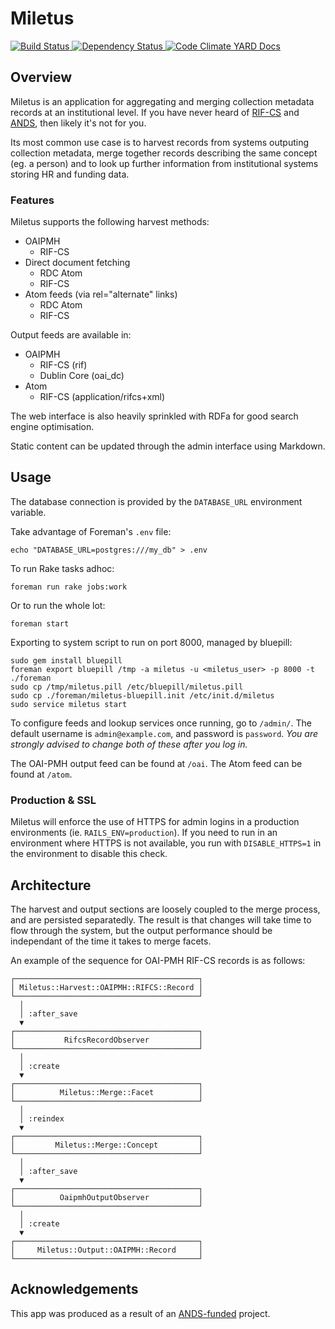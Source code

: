 # Miletus

[![Build Status](https://secure.travis-ci.org/uq-eresearch/miletus.png)
](http://travis-ci.org/uq-eresearch/miletus)
[![Dependency Status](https://gemnasium.com/uq-eresearch/miletus.png)
](https://gemnasium.com/uq-eresearch/miletus)
[![Code Climate](https://codeclimate.com/badge.png)
](https://codeclimate.com/github/uq-eresearch/miletus)
[YARD Docs](http://rdoc.info/github/uq-eresearch/miletus)

## Overview

Miletus is an application for aggregating and merging collection metadata
records at an institutional level. If you have never heard of [RIF-CS] and
[ANDS], then likely it's not for you.

Its most common use case is to harvest records from systems outputing collection
metadata, merge together records describing the same concept (eg. a person) and
to look up further information from institutional systems storing HR and funding
data.

### Features

Miletus supports the following harvest methods:

 * OAIPMH
   * RIF-CS
 * Direct document fetching
   * RDC Atom
   * RIF-CS
 * Atom feeds (via rel="alternate" links)
   * RDC Atom
   * RIF-CS

Output feeds are available in:

 * OAIPMH
   * RIF-CS (rif)
   * Dublin Core (oai_dc)
 * Atom
   * RIF-CS (application/rifcs+xml)

The web interface is also heavily sprinkled with RDFa for good search engine optimisation.

Static content can be updated through the admin interface using Markdown.

## Usage

The database connection is provided by the `DATABASE_URL` environment variable.

Take advantage of Foreman's `.env` file:

    echo "DATABASE_URL=postgres:///my_db" > .env

To run Rake tasks adhoc:

    foreman run rake jobs:work

Or to run the whole lot:

    foreman start

Exporting to system script to run on port 8000, managed by bluepill:

    sudo gem install bluepill
    foreman export bluepill /tmp -a miletus -u <miletus_user> -p 8000 -t ./foreman
    sudo cp /tmp/miletus.pill /etc/bluepill/miletus.pill
    sudo cp ./foreman/miletus-bluepill.init /etc/init.d/miletus
    sudo service miletus start

To configure feeds and lookup services once running, go to `/admin/`. The default username is `admin@example.com`, and password is `password`. *You are strongly advised to change both of these after you log in.*

The OAI-PMH output feed can be found at `/oai`. The Atom feed can be found at `/atom`.

### Production & SSL

Miletus will enforce the use of HTTPS for admin logins in a production
environments (ie. `RAILS_ENV=production`). If you need to run in an environment
where HTTPS is not available, you run with `DISABLE_HTTPS=1` in the environment
to disable this check.

## Architecture

The harvest and output sections are loosely coupled to the merge process, and
are persisted separatedly. The result is that changes will take time to flow
through the system, but the output performance should be independant of the time
it takes to merge facets.

An example of the sequence for OAI-PMH RIF-CS records is as follows:

<!-- Graphviz source (turned into boxart by graph-easy):
digraph miletus {
  node[shape=box];
  input_record [label=" Miletus::Harvest::OAIPMH::RIFCS::Record "];
  rifcs_record_observer [label=" RifcsRecordObserver "];
  facet [label=" Miletus::Merge::Facet "];
  concept [label=" Miletus::Merge::Concept "];
  oaipmh_output_observer [label=" OaipmhOutputObserver "];
  output_record [label=" Miletus::Output::OAIPMH::Record "];
  input_record -> rifcs_record_observer [ label=" :after_save " ];
  rifcs_record_observer -> facet [ label=" :create" ];
  facet -> concept [ label=" :reindex " ];
  concept -> oaipmh_output_observer [ label=" :after_save " ];
  oaipmh_output_observer -> output_record [ label=" :create " ];
}
-->

```
┌─────────────────────────────────────────┐
│ Miletus::Harvest::OAIPMH::RIFCS::Record │
└─────────────────────────────────────────┘
  │
  │ :after_save
  ▼
┌─────────────────────────────────────────┐
│           RifcsRecordObserver           │
└─────────────────────────────────────────┘
  │
  │ :create
  ▼
┌─────────────────────────────────────────┐
│          Miletus::Merge::Facet          │
└─────────────────────────────────────────┘
  │
  │ :reindex
  ▼
┌─────────────────────────────────────────┐
│         Miletus::Merge::Concept         │
└─────────────────────────────────────────┘
  │
  │ :after_save
  ▼
┌─────────────────────────────────────────┐
│          OaipmhOutputObserver           │
└─────────────────────────────────────────┘
  │
  │ :create
  ▼
┌─────────────────────────────────────────┐
│     Miletus::Output::OAIPMH::Record     │
└─────────────────────────────────────────┘

```

## Acknowledgements

This app was produced as a result of an [ANDS-funded](http://www.ands.org.au/)
project.

[ANDS]: http://www.ands.org.au/
[RIF-CS]: http://services.ands.org.au/documentation/rifcs/guidelines/rif-cs.html

